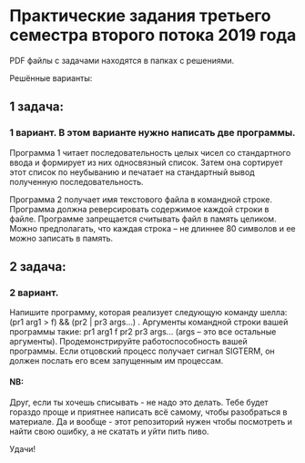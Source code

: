 # Практические задания третьего семестра второго потока 2019 года

PDF файлы с задачами находятся в папках с решениями.

Решённые варианты:

## 1 задача:

### 1 вариант. В этом варианте нужно написать две программы. 

Программа  1  читает  последовательность  целых  чисел  со стандартного ввода и формирует из них односвязный список. Затем она сортирует этот список по неубыванию и печатает на стандартный вывод полученную последовательность. 

Программа 2 получает имя текстового файла в командной строке. Программа должна реверсировать содержимое каждой строки в файле. Программе  запрещается  считывать  файл  в  память  целиком.  Можно предполагать, что каждая строка – не длиннее 80 символов и ее можно записать в память.

## 2 задача:

### 2 вариант.

Напишите  программу,  которая  реализует  следующую команду шелла: (pr1 arg1 > f) && (pr2 | pr3 args...) . Аргументы командной строки вашей программы такие: pr1 arg1 f pr2 pr3 args... (args – это все остальные  аргументы).  Продемонстрируйте  работоспособность  вашей программы.  Если  отцовский  процесс  получает  сигнал  SIGTERM,  он должен послать его всем запущенным им процессам.

#### NB: 
Друг, если ты хочешь списывать - не надо это делать. Тебе будет гораздо проще и приятнее написать всё самому, чтобы разобраться в материале. Да и вообще - этот репозиторий нужен чтобы посмотреть и найти свою ошибку, а не скатать и уйти пить пиво.

Удачи!
